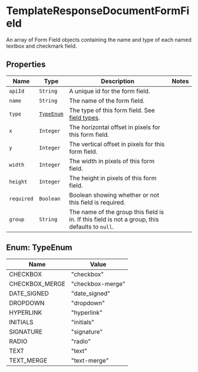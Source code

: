

# TemplateResponseDocumentFormField

An array of Form Field objects containing the name and type of each named textbox and checkmark field.

## Properties

Name | Type | Description | Notes
------------ | ------------- | ------------- | -------------
| `apiId` | ```String``` |  A unique id for the form field.  |  |
| `name` | ```String``` |  The name of the form field.  |  |
| `type` | [```TypeEnum```](#TypeEnum) |  The type of this form field. See [field types](/api/reference/constants/#field-types).  |  |
| `x` | ```Integer``` |  The horizontal offset in pixels for this form field.  |  |
| `y` | ```Integer``` |  The vertical offset in pixels for this form field.  |  |
| `width` | ```Integer``` |  The width in pixels of this form field.  |  |
| `height` | ```Integer``` |  The height in pixels of this form field.  |  |
| `required` | ```Boolean``` |  Boolean showing whether or not this field is required.  |  |
| `group` | ```String``` |  The name of the group this field is in. If this field is not a group, this defaults to `null`.  |  |



## Enum: TypeEnum

Name | Value
---- | -----
| CHECKBOX | &quot;checkbox&quot; |
| CHECKBOX_MERGE | &quot;checkbox-merge&quot; |
| DATE_SIGNED | &quot;date_signed&quot; |
| DROPDOWN | &quot;dropdown&quot; |
| HYPERLINK | &quot;hyperlink&quot; |
| INITIALS | &quot;initials&quot; |
| SIGNATURE | &quot;signature&quot; |
| RADIO | &quot;radio&quot; |
| TEXT | &quot;text&quot; |
| TEXT_MERGE | &quot;text-merge&quot; |



